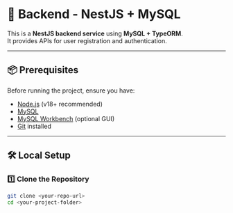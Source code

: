 # 🚀 Backend - NestJS + MySQL

This is a **NestJS backend service** using **MySQL + TypeORM**.  
It provides APIs for user registration and authentication.

---

## 📦 Prerequisites

Before running the project, ensure you have:

- [Node.js](https://nodejs.org/) (v18+ recommended)  
- [MySQL](https://dev.mysql.com/downloads/installer/)  
- [MySQL Workbench](https://dev.mysql.com/downloads/workbench/) (optional GUI)  
- [Git](https://git-scm.com/) installed  

---

## 🛠 Local Setup

### 1️⃣ Clone the Repository
```bash
git clone <your-repo-url>
cd <your-project-folder>
